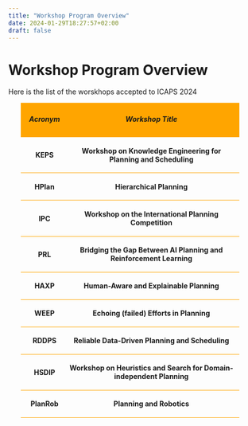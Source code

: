 ```yaml
---
title: "Workshop Program Overview"
date: 2024-01-29T18:27:57+02:00
draft: false
---
```

# Workshop Program Overview

Here is the list of the worskhops accepted to ICAPS 2024


<div style="width: 90%; margin: 2%; margin-left: 5%;">

 <div style="width: 95%; padding: 1%; background-color: orange;">
 	<div style="display:inline-block; width: 20%; text-align:center; vertical-align: middle;">
 		<h5>Acronym</h5>
 	</div>
 	<div style="display:inline-block; width: 78%; text-align:center; vertical-align: middle;">
 		<h5>Workshop Title</h5>
 	</div>
 	<!-- <div style="display:inline-block; width: 28%; text-align:center; vertical-align: middle;">
 		<h5>Organizer(s)</h5>
 	</div> -->
 </div>
 
  <div style="width: 95%; padding: 1%; border-bottom: 1px solid orange">
 	<div style="display:inline-block; width: 20%; text-align:center; vertical-align: middle;">
 		<!-- <p><a href="/program/workshops/keps" target="_blank">KEPS</a></p> -->
		<p><strong>KEPS</strong></p>
 	</div>
 	<div style="display:inline-block; width: 78%; text-align:center; vertical-align: middle;">
 		<p><strong>Workshop on Knowledge Engineering for Planning and Scheduling</strong></p>
 	</div>
 	<!-- <div style="display:inline-block; width: 28%; text-align:center; vertical-align: middle;">
 		<p>TBD</p>
 	</div> -->
 </div>
 
 <div style="width: 95%; padding: 1%; border-bottom: 1px solid orange">
 	<div style="display:inline-block; width: 20%; text-align:center; vertical-align: middle;">
 		<!-- <p><a href="/program/workshops/hplan" target="_blank">HPlan</a></p> -->
		<p><strong>HPlan</strong></p>
 	</div>
 	<div style="display:inline-block; width: 78%; text-align:center; vertical-align: middle;">
 		<p><strong>Hierarchical Planning</strong></p>
 	</div>
 	<!-- <div style="display:inline-block; width: 28%; text-align:center; vertical-align: middle;">
 		<p>TBD</p>
 	</div> -->
 </div>
  
 <div style="width: 95%; padding: 1%; border-bottom: 1px solid orange">
 	<div style="display:inline-block; width: 20%; text-align:center; vertical-align: middle;">
 		<!-- <p><a href="/program/workshops/ipc" target="_blank">IPC</a></p> -->
		<p><strong>IPC</strong></p>
 	</div>
 	<div style="display:inline-block; width: 78%; text-align:center; vertical-align: middle;">
 		<p><strong>Workshop on the International Planning Competition</strong></p>
 	</div>
 	<!-- <div style="display:inline-block; width: 28%; text-align:center; vertical-align: middle;">
 		<p>TBD</p>
 	</div> -->
 </div>

 
 <div style="width: 95%; padding: 1%; border-bottom: 1px solid orange">
 	<div style="display:inline-block; width: 20%; text-align:center; vertical-align: middle;">
 		<!-- <p><a href="/program/workshops/prl" target="_blank">PRL</a></p> -->
		<p><strong>PRL</strong></p>
 	</div>
 	<div style="display:inline-block; width: 78%; text-align:center; vertical-align: middle;">
 		<p><strong>Bridging the Gap Between AI Planning and Reinforcement Learning</strong></p>
 	</div>
 	<!-- <div style="display:inline-block; width: 28%; text-align:center; vertical-align: middle;">
 		<p>TBD</p>
 	</div> -->
 </div>
  
 <div style="width: 95%; padding: 1%; border-bottom: 1px solid orange">
 	<div style="display:inline-block; width: 20%; text-align:center; vertical-align: middle;">
 		<!-- <p><a href="/program/workshops/haxp" target="_blank">HAXP</a></p> -->
		<p><strong>HAXP</strong></p>
 	</div>
 	<div style="display:inline-block; width: 78%; text-align:center; vertical-align: middle;">
 		<p><strong>Human-Aware and Explainable Planning</strong></p>
 	</div>
 	<!-- <div style="display:inline-block; width: 28%; text-align:center; vertical-align: middle;">
 		<p>TBD</p>
 	</div> -->
 </div>

 
 <div style="width: 95%; padding: 1%; border-bottom: 1px solid orange">
 	<div style="display:inline-block; width: 20%; text-align:center; vertical-align: middle;">
 		<!-- <p><a href="/program/workshops/weep" target="_blank">WEEP</a></p> -->
		<p><strong>WEEP</strong></p>
 	</div>
 	<div style="display:inline-block; width: 78%; text-align:center; vertical-align: middle;">
 		<p><strong>Echoing (failed) Efforts in Planning</strong></p>
 	</div>
 	<!-- <div style="display:inline-block; width: 28%; text-align:center; vertical-align: middle;">
 		<p>TBD</p>
 	</div> -->
 </div>

 
 <div style="width: 95%; padding: 1%; border-bottom: 1px solid orange">
 	<div style="display:inline-block; width: 20%; text-align:center; vertical-align: middle;">
 		<!-- <p><a href="/program/workshops/rddps" target="_blank">RDDPS</a></p> -->
		<p><strong>RDDPS</strong></p>
 	</div>
 	<div style="display:inline-block; width: 78%; text-align:center; vertical-align: middle;">
 		<p><strong>Reliable Data-Driven Planning and Scheduling</strong></p>
 	</div>
 	<!-- <div style="display:inline-block; width: 28%; text-align:center; vertical-align: middle;">
 		<p>TBD</p>
 	</div> -->
 </div> 
 
 <div style="width: 95%; padding: 1%; border-bottom: 1px solid orange">
 	<div style="display:inline-block; width: 20%; text-align:center; vertical-align: middle;">
 		<!-- <p><a href="/program/workshops/hsdip" target="_blank">HSDIP</a></p> -->
		<p><strong>HSDIP</strong></p>
 	</div>
 	<div style="display:inline-block; width: 78%; text-align:center; vertical-align: middle;">
 		<p><strong>Workshop on Heuristics and Search for Domain-independent Planning</strong></p>
 	</div>
 	<!-- <div style="display:inline-block; width: 28%; text-align:center; vertical-align: middle;">
 		<p>TBD</p>
 	</div> -->
 </div>
 <div style="width: 95%; padding: 1%; border-bottom: 1px solid orange">
 	<div style="display:inline-block; width: 20%; text-align:center; vertical-align: middle;">
 		<!-- <p><a href="/program/workshops/planrob" target="_blank">PlanRob</a></p> -->
		<p><strong>PlanRob</strong></p>
 	</div>
 	<div style="display:inline-block; width: 78%; text-align:center; vertical-align: middle;">
 		<p><strong>Planning and Robotics</strong></p>
 	</div>
 	<!-- <div style="display:inline-block; width: 28%; text-align:center; vertical-align: middle;">
 		<p>TBD</p>
 	</div> -->
 </div>


</div>


